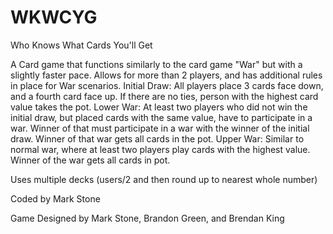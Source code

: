 # WKWCYG
 Who Knows What Cards You'll Get

A Card game that functions similarly to the card game "War" but with a slightly faster pace.
Allows for more than 2 players, and has additional rules in place for War scenarios.
Initial Draw: All players place 3 cards face down, and a fourth card face up. If there are no ties, person with the highest card value takes the pot.
Lower War: At least two players who did not win the initial draw, but placed cards with the same value, have to participate in a war. Winner of that must participate in a war with the winner of the initial draw. Winner of that war gets all cards in the pot.
Upper War: Similar to normal war, where at least two players play cards with the highest value. Winner of the war gets all cards in pot.

Uses multiple decks (users/2 and then round up to nearest whole number)

Coded by Mark Stone

Game Designed by Mark Stone, Brandon Green, and Brendan King
